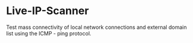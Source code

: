 # Live-IP-Scanner
Test mass connectivity of local network connections and external domain list using the ICMP - ping protocol.
